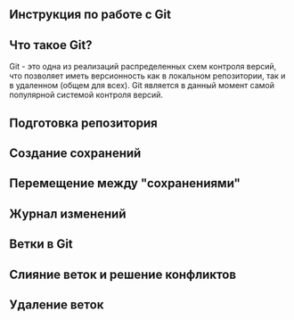 ## Инструкция по работе с Git

## Что такое Git?
Git - это одна из реализаций распределенных схем контроля версий, что позволяет иметь версионность как в локальном репозитории, так и в удаленном (общем для всех). Git является в данный момент самой популярной системой контроля версий.

## Подготовка репозитория

## Создание сохранений

## Перемещение между "сохранениями"

## Журнал изменений

## Ветки в Git

## Слияние веток и решение конфликтов

## Удаление веток